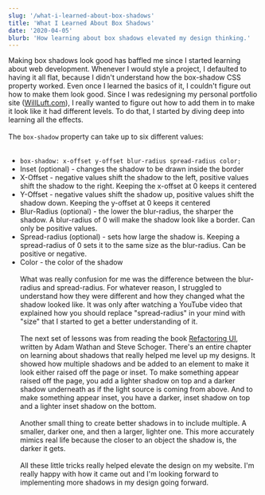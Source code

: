 ```yaml
---
slug: '/what-i-learned-about-box-shadows'
title: 'What I Learned About Box Shadows'
date: '2020-04-05'
blurb: 'How learning about box shadows elevated my design thinking.'
---
```


Making box shadows look good has baffled me since I started learning about web development. Whenever I would style a project, I defaulted to having it all flat, because I didn't understand how the box-shadow CSS property worked. Even once I learned the basics of it, I couldn't figure out how to make them look good. Since I was redesigning my personal portfolio site (<a href='https://willluft.com' rel="noopener noreferrer" target='_blank'>WillLuft.com</a>), I really wanted to figure out how to add them in to make it look like it had different levels. To do that, I started by diving deep into learning all the effects.
</br>
</br>
The `box-shadow` property can take up to six different values:
</br>
</br>

- `box-shadow: x-offset y-offset blur-radius spread-radius color;`
- Inset (optional) - changes the shadow to be drawn inside the border
- X-Offset - negative values shift the shadow to the left, positive values shift the shadow to the right. Keeping the x-offset at 0 keeps it centered
- Y-Offset - negative values shift the shadow up, positive values shift the shadow down. Keeping the y-offset at 0 keeps it centered
- Blur-Radius (optional) - the lower the blur-radius, the sharper the shadow. A blur-radius of 0 will make the shadow look like a border. Can only be positive values.
- Spread-radius (optional) - sets how large the shadow is. Keeping a spread-radius of 0 sets it to the same size as the blur-radius. Can be positive or negative.
- Color - the color of the shadow
  </br>
  </br>
  What was really confusion for me was the difference between the blur-radius and spread-radius. For whatever reason, I struggled to understand how they were different and how they changed what the shadow looked like. It was only after watching a YouTube video that explained how you should replace "spread-radius" in your mind with "size" that I started to get a better understanding of it.
  </br>
  </br>
  The next set of lessons was from reading the book <a href='https://refactoringui.com/' rel="noopener noreferrer" target='_blank'>Refactoring UI</a>, written by Adam Wathan and Steve Schoger. There's an entire chapter on learning about shadows that really helped me level up my designs. It showed how multiple shadows and be added to an element to make it look either raised off the page or inset. To make something appear raised off the page, you add a lighter shadow on top and a darker shadow underneath as if the light source is coming from above. And to make something appear inset, you have a darker, inset shadow on top and a lighter inset shadow on the bottom.
  </br>
  </br>
  Another small thing to create better shadows in to include multiple. A smaller, darker one, and then a larger, lighter one. This more accurately mimics real life because the closer to an object the shadow is, the darker it gets.
  </br>
  </br>
  All these little tricks really helped elevate the design on my website. I'm really happy with how it came out and I'm looking forward to implementing more shadows in my design going forward.
